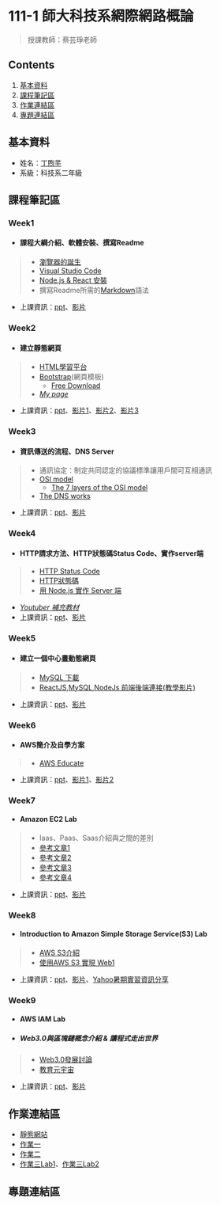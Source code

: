111-1 師大科技系網際網路概論
==========================
>授課教師：蔡芸琤老師

Contents
--------
1. [基本資料](#基本資料)
2. [課程筆記區](#課程筆記區)
3. [作業連結區](#作業連結區)
4. [專題連結區](#專題連結區)

## 基本資料
*  姓名：[丁煦芊](https://xiaoqian0108.github.io/Web/mypage/)
*  系級：科技系二年級

## 課程筆記區
   ### Week1 
*  #### 課程大綱介紹、軟體安裝、撰寫Readme
 > *  [瀏覽器的誕生](https://youtu.be/7biUABNj92E)
 > *  [Visual Studio Code](https://code.visualstudio.com/)
 > *  [Node.js & React 安裝](https://youtu.be/ROGGhNpjid4)
 > *  撰寫Readme所需的[Markdown](https://markdown.tw/)語法
 *  上課資訊：[ppt](https://docs.google.com/presentation/d/e/2PACX-1vQeq6j0QLtkRYz4qBJMG4KOC34eEWbWHJlhfWm4eaZqg_PfCynecuaul_2zMMc_7muZ5qFQFI_MAc3z/pub?start=false&loop=false&delayms=3000&slide=id.p)、[影片](https://youtu.be/5A1kyY9VrR0)

   ### Week2
*  #### 建立靜態網頁
 > *  [HTML學習平台](https://www.w3schools.com/html/default.asp)
 > *  [Bootstrap](https://getbootstrap.com/)(網頁模板)
 >    * [Free Download](https://startbootstrap.com/themes)
 > *  [*My page*](https://xiaoqian0108.github.io/Web/mypage/)
 *  上課資訊：[ppt](https://docs.google.com/presentation/d/e/2PACX-1vTDvYn3QV46gLMrZyRTLcVC_ZLSExGKp2NKSmynOjCl1TkSpo3l3objKNUJzvgniLzss6jtdrtxsPf4/pub?start=false&loop=false&delayms=3000&slide=id.p)、[影片1](https://youtu.be/Ij4mxYCc5Hw)、[影片2](https://youtu.be/zb3LB4dhlKk)、[影片3](https://youtu.be/gZW1Stvh9IY)

   ### Week3
*  ####  資訊傳送的流程、DNS Server
 > *  通訊協定：制定共同認定的協議標準讓用戶間可互相通訊
 > *  [OSI model](https://youtu.be/KHMwhjQrCmo)
 >    *  [The 7 layers of the OSI model](https://www.bmc.com/blogs/osi-model-7-layers/)
 > *  [The DNS works](https://youtu.be/2ZUxoi7YNgs)
 *  上課資訊：[ppt](https://docs.google.com/presentation/d/e/2PACX-1vSZo61VUAGVMwmapSMd-GN0wBLRQyTf943MTnphSZR-33nG1cN6LToABqfef0JRq9yZYs-TRp_3zFE9/pub?start=false&loop=false&delayms=3000&slide=id.p)、[影片](https://youtu.be/efQvdV3W1xU)
 
   ### Week4
*  ####  HTTP請求方法、HTTP狀態碼Status Code、實作server端
 > *  [HTTP Status Code](https://youtu.be/mQVtJgyo_D4)
 > *  [HTTP狀態碼](https://developer.mozilla.org/zh-TW/docs/Web/HTTP/Status)
 > *  [用 Node.js 實作 Server 端](https://bird23074035.medium.com/node-js-%E8%B5%B7%E6%89%8B%E5%BC%8F-%E8%87%AA%E6%9E%B6%E4%B8%80%E5%80%8B-web-server-9672f29a6102)
 *  [*Youtuber 補充教材*](https://www.youtube.com/playlist?list=PLNYkxOF6rcIC74v_mCLUXbjj7Ng7oTAPE)
 *  上課資訊：[ppt](https://docs.google.com/presentation/d/e/2PACX-1vRzFbbpzLWLBeQLZibkd6VS3W5pjD9WhoEZd-EQav7x_2bh8nQs3owQPv0Ej-oqlCXYWy4RufLkMicY/pub?start=false&loop=false&delayms=3000&slide=id.p)、[影片](https://youtu.be/fvwETcSQ3ig)
 
   ### Week5
*  ####  建立一個中心畫動態網頁
 > *  [MySQL 下載](https://dev.mysql.com/downloads/installer/)
 > *  [ReactJS,MySQL,NodeJs 前端後端連接(教學影片)](https://dev.mysql.com/downloads/installer/)
 *  上課資訊：[ppt](https://docs.google.com/presentation/d/e/2PACX-1vSm19M_AdUOrFG0hGHyuTWdvjHENudxSTDLgQpDghG7HGsW9ljLiPpXhahnFcqS4xU1mbDcXeFk-PMA/pub?start=false&loop=false&delayms=3000&slide=id.p)、[影片](https://www.youtube.com/watch?v=Bkhk4bivVPw)

   ### Week6
*  #### AWS簡介及自學方案
 > *  [AWS Educate](https://aws.amazon.com/tw/education/awseducate/)
 *  上課資訊：[ppt](https://docs.google.com/presentation/d/e/2PACX-1vQwXzwsXpz6GtsB2y1adorvi6a0OD3nXORh2g2nnER3YYPWsPKympVULtEOnMLSB4HZOcnsxnmdB1hg/pub?start=false&loop=false&delayms=3000&slide=id.p)、[影片1](https://youtu.be/OYcx16SnZPI)、[影片2](https://youtu.be/oeTcEzkWFag)
 
   ### Week7
*  #### Amazon EC2 Lab
 > * Iaas、Paas、Saas介紹與之間的差別
 > * [參考文章1](https://www.redhat.com/en/topics/cloud-computing/iaas-vs-paas-vs-saas)
 > * [參考文章2](https://www.lucidchart.com/blog/cloud-computing-basics)
 > * [參考文章3](https://www.aalpha.net/blog/the-difference-between-paas-iaas-and-saas/)
 > * [參考文章4](https://psibertech.com.sg/blog/blog-post/cloudy-judements-saas-paas-and-iaas)
  *  上課資訊：[ppt](https://docs.google.com/presentation/d/e/2PACX-1vSSEM1SXvM4t0wwpSt9oNdG5uNm30FSAPNl6wvtoeexWk5w38FqFwVsuLGKIjWp04Tu_DZVNjU2ebjx/pub?start=false&loop=false&delayms=3000&slide=id.p)、[影片](https://youtu.be/vvKKRd9BOa4)
 
   ### Week8
*  #### Introduction to Amazon Simple Storage Service(S3) Lab
 > * [AWS S3介紹](https://youtu.be/e6w9LwZJFIA)
 > * [使用AWS S3 實現 Web1](https://youtu.be/ujkXfPsU3Is)
  *  上課資訊：[ppt](https://docs.google.com/presentation/d/e/2PACX-1vQy5r-MJNlBQzTtEEuDssJh2BOOOT6Yh2dDxdSHtDF2BtdXAgY4GECs_48o7JvCpIVVyw4Kxz3bwlRz/pub?start=false&loop=false&delayms=3000&slide=id.p)、[影片](https://youtu.be/646e6wXtnL0)、[Yahoo暑期實習資訊分享](https://youtu.be/cfTpMo61Akc)

   ### Week9
*  #### AWS IAM Lab
*  ##### Web3.0與區塊鏈概念介紹 & 讓程式走出世界
 > * [Web3.0發展討論](https://jamboard.google.com/d/1127uDX09-TOqNFRL8CwQdpJTHtH_c0md8hLQaAbGThw/viewer?pli=1)
 > * [教育元宇宙](https://youtu.be/lPbRkV0R-8E)
  *  上課資訊：[ppt](https://docs.google.com/presentation/d/e/2PACX-1vT8HwruQJiCoMUzmtlkEmzC5gCkDD0Ma_5f_3fGuvI8cl8QWc9L-sU-Dc43ZgEk7M9sUm9MWLQMVW7n/pub?start=false&loop=false&delayms=3000&slide=id.p)、[影片](https://youtu.be/blu5UMDbWag)
 
 
## 作業連結區
*  [靜態網站](https://xiaoqian0108.github.io/Web/mypage/)
*  [作業一](https://youtu.be/UQ4ZQYlp7lY)
*  [作業二](https://youtu.be/8wqLstx3dzs)
*  [作業三Lab1](https://youtu.be/BYEd7f_2sqM)、[作業三Lab2](https://youtu.be/7hJR9PJH87s)

## 專題連結區
